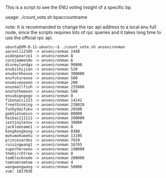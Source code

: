 This is a script to see the ENU voting insight of a specific bp.

usage: ./count_vote.sh bpaccountname

note: It is recommanded to change the rpc api address to a local enu full node, since the
scripts requires lots of rpc queries and it takes long time to use the official rpc api.

```
ubuntu@VM-0-11-ubuntu:~$ ./count_vote.sh ansenironman
aaronli12345 -> ansenironman 2448
aidenpearce1 -> ansenironman 8
cocojammendo -> ansenironman 6
disneylandgo -> ansenironman 99800
enubishijian -> ansenironman 520
enudarkhouse -> ansenironman 300000
enufutureone -> ansenironman 500
enumivoooooo -> ansenironman 200
enusmallfish -> ansenironman 235000
enutothemoon -> ansenironman 500
enuubigogogo -> ansenironman 0
fibonacci123 -> ansenironman 14241
freethinking -> ansenironman 238020
funkydaifuku -> ansenironman 28500
gakkienumivo -> ansenironman 88000
heibai111111 -> ansenironman 200000
iostinylenux -> ansenironman 38000
jackleename1 -> ansenironman 0
kongkongkong -> ansenironman 8300
mohumohumohu -> ansenironman 13195
princezardoz -> ansenironman 7029
ruixingwang1 -> ansenironman 16765
superheroooo -> ansenironman 198000
thebirchtree -> ansenironman 0
tomblocknode -> ansenironman 280000
tomtomtomtom -> ansenironman 4
wangwangwang -> ansenironman 58000
sum: 1827036
```

